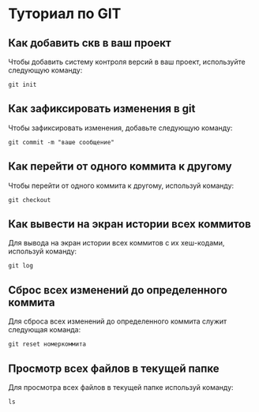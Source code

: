 # Туториал по GIT 

## Как добавить скв в ваш проект

Чтобы добавить систему контроля версий в ваш проект, используйте следующую команду:

```
git init

```

## Как зафиксировать изменения в git

Чтобы зафиксировать изменения, добавьте следующую команду:

```
git commit -m "ваше сообщение" 
```

## Как перейти от одного коммита к другому

Чтобы перейти от одного коммита к другому, используй команду:

```
git checkout
```

## Как вывести на экран истории всех коммитов

Для вывода на экран истории всех коммитов с их хеш-кодами, используй команду:

```
git log
```

## Сброс всех изменений до определенного коммита

Для сброса всех изменений до определенного коммита служит следующая команда:

```
git reset номеркоммита
```

## Просмотр всех файлов в текущей папке

Для просмотра всех файлов в текущей папке используй команду:

```
ls
```
